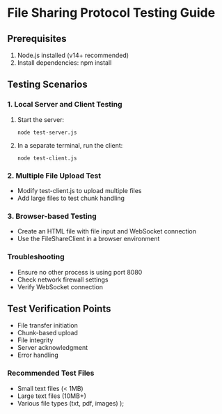 
# File Sharing Protocol Testing Guide

## Prerequisites
1. Node.js installed (v14+ recommended)
2. Install dependencies: npm install

## Testing Scenarios

### 1. Local Server and Client Testing
1. Start the server:
   ```
   node test-server.js
   ```

2. In a separate terminal, run the client:
   ```
   node test-client.js
   ```

### 2. Multiple File Upload Test
- Modify test-client.js to upload multiple files
- Add large files to test chunk handling

### 3. Browser-based Testing
- Create an HTML file with file input and WebSocket connection
- Use the FileShareClient in a browser environment

### Troubleshooting
- Ensure no other process is using port 8080
- Check network firewall settings
- Verify WebSocket connection

## Test Verification Points
- File transfer initiation
- Chunk-based upload
- File integrity 
- Server acknowledgment
- Error handling

### Recommended Test Files
- Small text files (< 1MB)
- Large text files (10MB+)
- Various file types (txt, pdf, images)
);